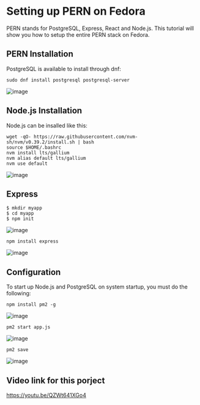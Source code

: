 # Setting up PERN on Fedora

PERN stands for PostgreSQL, Express, React and Node.js. This tutorial will show you how to setup the entire PERN stack on Fedora.

## PERN Installation

PostgreSQL is available to install through dnf:

```
sudo dnf install postgresql postgresql-server
```
![image](https://user-images.githubusercontent.com/49813952/205966825-cf683762-7042-4ff0-b65f-52a17f611f41.png)


## Node.js Installation

Node.js can be insalled like this:

```
wget -qO- https://raw.githubusercontent.com/nvm-sh/nvm/v0.39.2/install.sh | bash
source $HOME/.bashrc
nvm install lts/gallium
nvm alias default lts/gallium
nvm use default
```
![image](https://user-images.githubusercontent.com/49813952/206504033-16f30960-9aea-438a-a18b-24f3046c496c.png)

## Express

```
$ mkdir myapp
$ cd myapp
$ npm init
```
![image](https://user-images.githubusercontent.com/49813952/207394416-cb19b4f9-f7b4-4d9d-9f03-4a2d94f8cd36.png)

```
npm install express
```
![image](https://user-images.githubusercontent.com/49813952/207394713-c082e614-de87-468b-bba2-dcfbdc911af3.png)



## Configuration

To start up Node.js and PostgreSQL on system startup, you must do the following:

```
npm install pm2 -g
```
![image](https://user-images.githubusercontent.com/49813952/207390456-a66a6e7c-2caf-44e3-bd47-ae37eaf163bb.png)

```
pm2 start app.js
```
![image](https://user-images.githubusercontent.com/49813952/207397788-c80fdf01-933a-482d-817a-2e4c3c2ecb2a.png)

```
pm2 save
```
![image](https://user-images.githubusercontent.com/49813952/207397897-606d5e39-ed3a-4e55-be82-7ebcc03feca2.png)



## Video link for this porject
https://youtu.be/QZWt641XGo4

